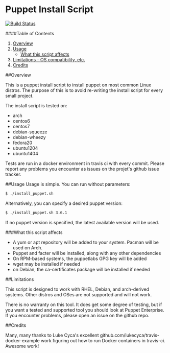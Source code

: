 Puppet Install Script
=============================
[![Build Status](https://travis-ci.org/danieldreier/puppet-installer.svg?branch=master)](https://travis-ci.org/danieldreier/puppet-installer)

####Table of Contents

1. [Overview](#overview)
4. [Usage](#usage)
    * [What this script affects](#what-this-module-affects)
5. [Limitations - OS compatibility, etc.](#limitations)
7. [Credits](#credits)

##Overview

This is a puppet install script to install puppet on most common Linux distros.
The purpose of this is to avoid re-writing the install script for every small
project.

The install script is tested on:
- arch
- centos6
- centos7
- debian-squeeze
- debian-wheezy
- fedora20
- ubuntu1204
- ubuntu1404

Tests are run in a docker environment in travis ci with every commit. Please
report any problems you encounter as issues on the projet's github issue tracker.


##Usage
Usage is simple. You can run without parameters:
```bash
$ ./install_puppet.sh
```

Alternatively, you can specify a desired puppet version:
```bash
$ ./install_puppet.sh 3.6.1
```

If no puppet version is specified, the latest available version will be used.

###What this script affects

* A yum or apt repository will be added to your system. Pacman will be used on Arch.
* Puppet and facter will be installed, along with any other dependencies
* On RPM-based systems, the puppetlabs GPG key will be added
* wget may be installed if needed
* on Debian, the ca-certificates package will be installed if needed

##Limitations

This script is designed to work with RHEL, Debian, and arch-derived systems.
Other distros and OSes are not supported and will not work.

There is no warranty on this tool. It does get some degree of testing, but if
you want a tested and supported tool you should look at Puppet Enterprise. If
you encounter problems, please open an issue on the github repo.

##Credits

Many, many thanks to Luke Cyca's excellent github.com/lukecyca/travis-docker-example
work figuring out how to run Docker containers in travis-ci. Awesome work!
